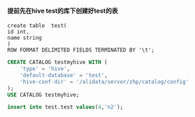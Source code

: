 ####  提前先在hive test的库下创建好test的表
~~~~
create table  test(
id int,
name string
)
ROW FORMAT DELIMITED FIELDS TERMINATED BY '\t';
~~~~


~~~~sql
CREATE CATALOG testmyhive WITH (
    'type' = 'hive',
    'default-database' = 'test',
    'hive-conf-dir' = '/alidata/server/zhp/catalog/config'
);
USE CATALOG testmyhive;

insert into test.test values(4,'n2');

~~~~
